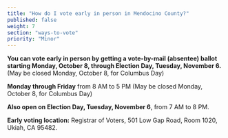```yaml
---
title: "How do I vote early in person in Mendocino County?"
published: false
weight: 7
section: "ways-to-vote"
priority: "Minor"
---
```


**You can vote early in person by getting a vote-by-mail (absentee) ballot starting Monday, October 8, through Election Day, Tuesday, November 6.** (May be closed Monday, October 8, for Columbus Day)  

**Monday through Friday** from 8 AM to 5 PM (May be closed Monday, October 8, for Columbus Day)  

**Also open on Election Day, Tuesday, November 6**, from 7 AM to 8 PM.  

**Early voting location:** Registrar of Voters, 501 Low Gap Road, Room 1020, Ukiah, CA 95482.  
